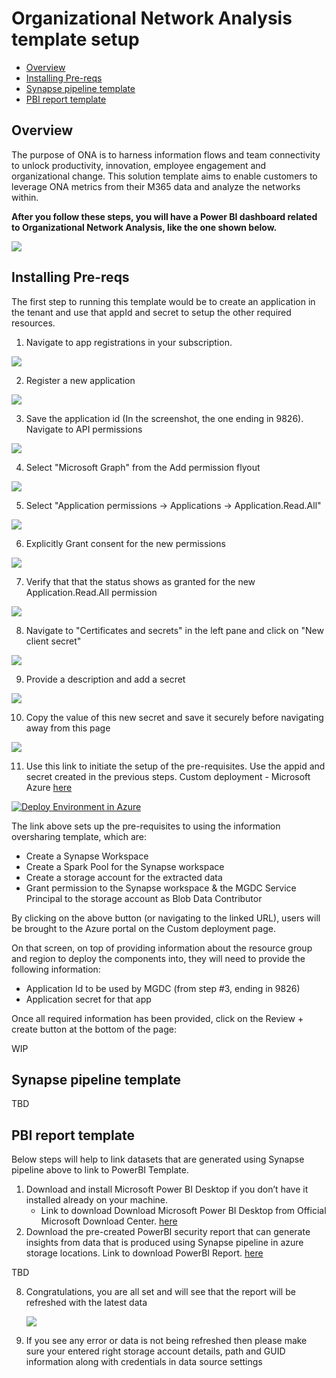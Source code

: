 # Organizational Network Analysis template setup

- [Overview](#Overview)
- [Installing Pre-reqs](#Installing-Pre-reqs)
- [Synapse pipeline template](#Synapse-pipeline-template)
- [PBI report template](#PBI-report-template)


## Overview

The purpose of ONA is to harness information flows and team connectivity to unlock productivity, innovation, employee engagement and organizational change. This solution template aims to enable customers to leverage ONA metrics from their M365 data and analyze the networks within.


**After you follow these steps, you will have a Power BI dashboard related to Organizational Network Analysis, like the one shown below.**

![](Images/0.png) 

## Installing Pre-reqs
The first step to running this template would be to create an application in the tenant and use that appId 
and secret to setup the other required resources.

1. Navigate to app registrations in your subscription.

![](Images/1.png)

2. Register a new application

![](Images/2.png)

3. Save the application id (In the screenshot, the one ending in 9826). Navigate to API permissions

![](Images/3.png)

4. Select "Microsoft Graph" from the Add permission flyout

![](Images/4.png)

5. Select "Application permissions -> Applications -> Application.Read.All"

![](Images/5.png)

6. Explicitly Grant consent for the new permissions

![](Images/6.png)

7. Verify that that the status shows as granted for the new Application.Read.All permission

![](Images/7.png)

8. Navigate to "Certificates and secrets" in the left pane and click on "New client secret"

![](Images/8.png)

9. Provide a description and add a secret

![](Images/9.png)

10. Copy the value of this new secret and save it securely before navigating away from this page

![](Images/10.png)

11. Use this link to initiate the setup of the pre-requisites. Use the appid and secret created in the 
previous steps. Custom deployment - Microsoft Azure [here](https://portal.azure.com/#create/Microsoft.Template/uri/https%3A%2F%2Fraw.githubusercontent.com%2Fmicrosoftgraph%2Fdataconnect-solutions%2Fmain%2Fsolutions%2Fona%2FARMTemplate%2Fazuredeploy.json?token=AATN3TJ6UQWU7TFMZ2R6ZW3ASL5JQ)

<a href="https://portal.azure.com/#create/Microsoft.Template/uri/https%3A%2F%2Fraw.githubusercontent.com%2Fmicrosoftgraph%2Fdataconnect-solutions%2Fmain%2Fsolutions%2Fona%2FARMTemplate%2Fazuredeploy.json?token=AATN3TJ6UQWU7TFMZ2R6ZW3ASL5JQ"><img src="https://camo.githubusercontent.com/bad3d579584bd4996af60a96735a0fdcb9f402933c139cc6c4c4a4577576411f/68747470733a2f2f616b612e6d732f6465706c6f79746f617a757265627574746f6e" alt="Deploy Environment in Azure" /></a>

The link above sets up the pre-requisites to using the information oversharing template, which are:

- Create a Synapse Workspace
- Create a Spark Pool for the Synapse workspace
- Create a storage account for the extracted data
- Grant permission to the Synapse workspace & the MGDC Service Principal to the storage account as Blob Data Contributor

By clicking on the above button (or navigating to the linked URL), users will be brought to the Azure portal on the Custom deployment page.

On that screen, on top of providing information about the resource group and region to deploy the components into, they will need to provide the following information:

- Application Id to be used by MGDC (from step #3, ending in 9826)
- Application secret for that app

Once all required information has been provided, click on the Review + create button at the bottom of the page:

WIP

## Synapse pipeline template

TBD

## **PBI report template**
Below steps will help to link datasets that are generated using Synapse pipeline above to link to PowerBI 
Template. 
1. Download and install Microsoft Power BI Desktop if you don’t have it installed already on your machine. 
    - Link to download Download Microsoft Power BI Desktop from Official Microsoft Download Center. [here](https://www.microsoft.com/en-us/download/details.aspx?id=58494)
2. Download the pre-created PowerBI security report that can generate insights from data that is produced using Synapse pipeline in azure storage locations. Link to download PowerBI Report. [here](http://aka.ms/ona-m365-pbi)

TBD

8. Congratulations, you are all set and will see that the report will be refreshed with the latest data

    ![](Images/0.png) 

9. If you see any error or data is not being refreshed then please make sure your entered right storage account details, path and GUID information along with credentials in data source settings
